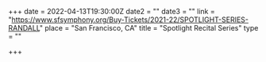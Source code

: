 +++
date = 2022-04-13T19:30:00Z
date2 = ""
date3 = ""
link = "https://www.sfsymphony.org/Buy-Tickets/2021-22/SPOTLIGHT-SERIES-RANDALL"
place = "San Francisco, CA"
title = "Spotlight Recital Series"
type = ""

+++
